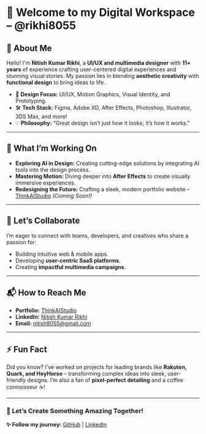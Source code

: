 # 🌟 Welcome to my Digital Workspace – @rikhi8055

## 🚀 About Me
Hello! I'm **Nitish Kumar Rikhi**, a **UI/UX and multimedia designer** with **11+ years** of experience crafting user-centered digital experiences and stunning visual stories. My passion lies in blending **aesthetic creativity** with **functional design** to bring ideas to life.

- 🎨 **Design Focus:** UI/UX, Motion Graphics, Visual Identity, and Prototyping.  
- 🛠 **Tech Stack:** Figma, Adobe XD, After Effects, Photoshop, Illustrator, 3DS Max, and more!  
- 💡 **Philosophy:** "Great design isn’t just how it looks; it’s how it works."  

---

## 🌱 What I’m Working On
- **Exploring AI in Design:** Creating cutting-edge solutions by integrating AI tools into the design process.  
- **Mastering Motion:** Diving deeper into **After Effects** to create visually immersive experiences.  
- **Redesigning the Future:** Crafting a sleek, modern portfolio website – [ThinkAIStudio](http://thinkaistudio.com) *(Coming Soon!)*  

---

## 🤝 Let’s Collaborate
I’m eager to connect with teams, developers, and creatives who share a passion for:
- Building intuitive web & mobile apps.  
- Developing **user-centric SaaS platforms**.  
- Creating **impactful multimedia campaigns**.  

---

## 📬 How to Reach Me
- **Portfolio:** [ThinkAIStudio](http://thinkaistudio.com)  
- **LinkedIn:** [Nitish Kumar Rikhi](https://linkedin.com/nitish-r-92864153)  
- **Email:** nitish8055@gmail.com  

---

## ⚡ Fun Fact
Did you know? I’ve worked on projects for leading brands like **Rakuten, Quark, and HeyHorse** – transforming complex ideas into sleek, user-friendly designs. I’m also a fan of **pixel-perfect detailing** and a coffee connoisseur ☕!

---

### 🌟 Let’s Create Something Amazing Together!  
**✨ Follow my journey:** [GitHub](https://github.com/rikhi8055) | [LinkedIn](https://linkedin.com/nitish-r-92864153)


<!---
rikhi8055/rikhi8055 is a ✨ special ✨ repository because its `README.md` (this file) appears on your GitHub profile.
You can click the Preview link to take a look at your changes.
--->
